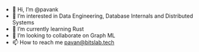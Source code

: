 - 👋 Hi, I’m @pavank
- 👀 I’m interested in Data Engineering, Database Internals and Distributed Systems
- 🌱 I’m currently learning Rust
- 💞️ I’m looking to collaborate on Graph ML
- 📫 How to reach me pavan@bitslab.tech

<!---
pavank/pavank is a ✨ special ✨ repository because its `README.md` (this file) appears on your GitHub profile.
You can click the Preview link to take a look at your changes.
--->
